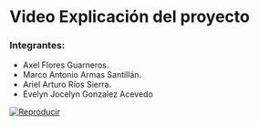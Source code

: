 # Video Explicación del proyecto

### Integrantes: 

- Axel Flores Guarneros.
- Marco Antonio Armas Santillán.
- Ariel Arturo Ríos Sierra.  
- Evelyn Jocelyn Gonzalez Acevedo

[![Reproducir](https://i.imgur.com/vKb2F1B.png)](https://drive.google.com/file/d/1bX0Sfa80jR5H9wQVwAk1NSU-qtmkxPAV/view?usp=sharing)